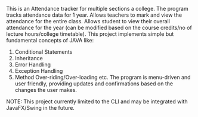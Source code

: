This is an Attendance tracker for multiple sections a college. The program tracks attendance data for 1 year.
Allows teachers to mark and view the attendance for the entire class. 
Allows student to view their overall attendance for the year (can be modified based on the course credits/no of lecture hours/college timetable).
This project implements simple but fundamental concepts of JAVA like:
1) Conditional Statements
2) Inheritance
3) Error Handling
4) Exception Handling
5) Method Over-riding/Over-loading etc.
The program is menu-driven and user friendly, providing updates and confirmations based on the changes the user makes.

NOTE: This project currently limited to the CLI and may be integrated with JavaFX/Swing in the future.
